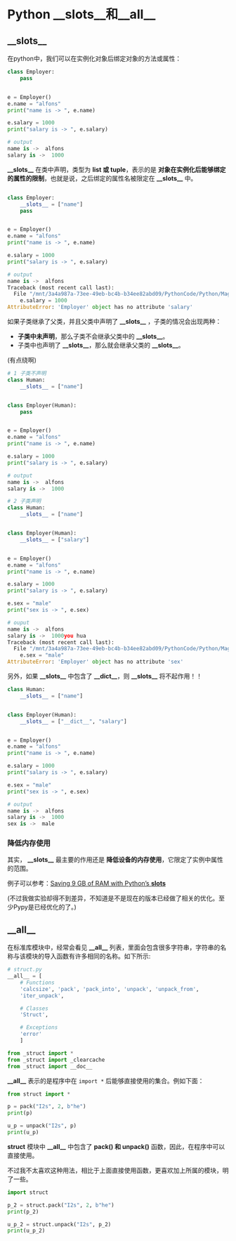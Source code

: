 # Python \_\_slots\_\_和\_\_all\_\_

## \_\_slots\_\_

在python中，我们可以在实例化对象后绑定对象的方法或属性：

```python
class Employer:
    pass


e = Employer()
e.name = "alfons"
print("name is -> ", e.name)

e.salary = 1000
print("salary is -> ", e.salary)

# output
name is ->  alfons
salary is ->  1000
```

**\_\_slots\_\_** 在类中声明，类型为 **list 或 tuple**，表示的是 **对象在实例化后能够绑定的属性的限制**，也就是说，之后绑定的属性名被限定在 **\_\_slots\_\_** 中。

```python

class Employer:
    __slots__ = ["name"]
    pass


e = Employer()
e.name = "alfons"
print("name is -> ", e.name)

e.salary = 1000
print("salary is -> ", e.salary)

# output
name is ->  alfons
Traceback (most recent call last):
  File "/mnt/3a4a987a-73ee-49eb-bc4b-b34ee82abd09/PythonCode/Python/MagicMethod/__slots__.py", line 19, in <module>
    e.salary = 1000
AttributeError: 'Employer' object has no attribute 'salary'
```

如果子类继承了父类，并且父类中声明了 **\_\_slots\_\_** ，子类的情况会出现两种：

- **子类中未声明**，那么子类不会继承父类中的 **\_\_slots\_\_**。
- 子类中也声明了 **\_\_slots\_\_**，那么就会继承父类的 **\_\_slots\_\_**。
 
(有点绕啊)

```python
# 1 子类不声明
class Human:
    __slots__ = ["name"]


class Employer(Human):
    pass


e = Employer()
e.name = "alfons"
print("name is -> ", e.name)

e.salary = 1000
print("salary is -> ", e.salary)

# output
name is ->  alfons
salary is ->  1000

# 2 子类声明
class Human:
    __slots__ = ["name"]


class Employer(Human):
    __slots__ = ["salary"]


e = Employer()
e.name = "alfons"
print("name is -> ", e.name)

e.salary = 1000
print("salary is -> ", e.salary)

e.sex = "male"
print("sex is -> ", e.sex)

# ouput
name is ->  alfons
salary is ->  1000you hua
Traceback (most recent call last):
  File "/mnt/3a4a987a-73ee-49eb-bc4b-b34ee82abd09/PythonCode/Python/MagicMethod/__slots__.py", line 25, in <module>
    e.sex = "male"
AttributeError: 'Employer' object has no attribute 'sex'
```

另外，如果 **\_\_slots\_\_** 中包含了 **\_\_dict\_\_**，则 **\_\_slots\_\_** 将不起作用！！

```python
class Human:
    __slots__ = ["name"]


class Employer(Human):
    __slots__ = ["__dict__", "salary"]


e = Employer()
e.name = "alfons"
print("name is -> ", e.name)

e.salary = 1000
print("salary is -> ", e.salary)

e.sex = "male"
print("sex is -> ", e.sex)

# output
name is ->  alfons
salary is ->  1000
sex is ->  male
```

### 降低内存使用

其实， **\_\_slots\_\_** 最主要的作用还是 **降低设备的内存使用**，它限定了实例中属性的范围。

例子可以参考：[Saving 9 GB of RAM with Python’s __slots__](http://tech.oyster.com/save-ram-with-python-slots/)

(不过我做实验却得不到差异，不知道是不是现在的版本已经做了相关的优化。至少Pypy是已经优化的了。)

## \_\_all\_\_

在标准库模块中，经常会看见 **\_\_all\_\_** 列表，里面会包含很多字符串，字符串的名称与该模块的导入函数有许多相同的名称。如下所示:

```python
# struct.py
__all__ = [
    # Functions
    'calcsize', 'pack', 'pack_into', 'unpack', 'unpack_from',
    'iter_unpack',

    # Classes
    'Struct',

    # Exceptions
    'error'
    ]

from _struct import *
from _struct import _clearcache
from _struct import __doc__
```

**\_\_all\_\_** 表示的是程序中在 `import *` 后能够直接使用的集合。例如下面：

```python
from struct import *

p = pack("I2s", 2, b"he")
print(p)

u_p = unpack("I2s", p)
print(u_p)
```

**struct** 模块中 **\_\_all\_\_** 中包含了 **pack() 和 unpack()** 函数，因此，在程序中可以直接使用。

不过我不太喜欢这种用法，相比于上面直接使用函数，更喜欢加上所属的模块，明了一些。

```python
import struct

p_2 = struct.pack("I2s", 2, b"he")
print(p_2)

u_p_2 = struct.unpack("I2s", p_2)
print(u_p_2)
```